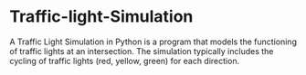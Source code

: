 # Traffic-light-Simulation
A Traffic Light Simulation in Python is a program that models the functioning of traffic lights at an intersection. The simulation typically includes the cycling of traffic lights (red, yellow, green) for each direction. 
